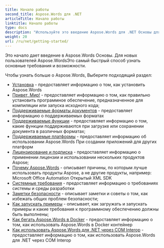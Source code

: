 ```yaml
---
title: Начало работы
second_title: Aspose.Words для .NET
articleTitle: Начало работы
linktitle: Начало работы
type: docs
description: "Используйте это введение Aspose.Words для .NET Основы для начала осознания ценности Aspose.Words Для вашего бизнеса."
weight: 20
url: /ru/net/getting-started/
---
```


Это начало дает введение в Aspose.Words Основы. Для новых пользователей Aspose.WordsЭто самый быстрый способ узнать основные требования и возможности.

Чтобы узнать больше о Aspose.Words, Выберите подходящий раздел:

- [Установка](/words/ru/net/installation/) - предоставляет информацию о том, как установить Aspose.Words
- [Привет, Мир!](/words/ru/net/hello-world/) - предоставляет информацию о том, как правильно установить программное обеспечение, предназначенное для компиляции или запуска исходного кода;
- [Поддерживаемые форматы документов](/words/ru/net/supported-document-formats/) - предоставляет информацию о поддерживаемых форматах
- [Поддерживаемые функции](/words/ru/net/features/) - предоставляет информацию о том, какие функции поддерживаются при загрузке или сохранении документа в различных форматах;
- [Поддерживаемые платформы](https://docs.aspose.com/words/net/platforms-and-interoperability/) - предоставляет информацию об использовании Aspose.Words При создании приложений для других платформ
- [Лицензирование и подписка](/words/ru/net/licensing/) - предоставляет информацию о применении лицензии и использовании нескольких продуктов Aspose;
- [Почему Aspose.Words](https://docs.aspose.com/words/net/aspose-words-or-other-solutions/) - описывает причины, по которым лучше использовать продукты Aspose, а не другие продукты, например: Microsoft Office Automation Открытый XML SDK
- [Системные требования](/words/ru/net/system-requirements/) - предоставляет информацию о требованиях системы и среды разработки
- [Заметки безопасности](/words/ru/net/security/) - описывает заметки и советы о том, как избежать общих проблем безопасности;
- [Как запускать примеры](/words/ru/net/how-to-run-the-examples/) - описывает, как загружать и запускать примеры и какие требования к программному обеспечению должны быть выполнены;
- [Как бегать Aspose.Words в Docker](/words/ru/net/how-to-run-aspose-words-in-docker/) - предоставляет информацию о том, как использовать Aspose.Words в Docker контейнер
- [Как использовать Aspose.Words для .NET через COM Interop](/words/ru/net/how-to-use-aspose-words-via-com-interop/) - предоставляет информацию о том, как использовать Aspose.Words для .NET через COM Interop

